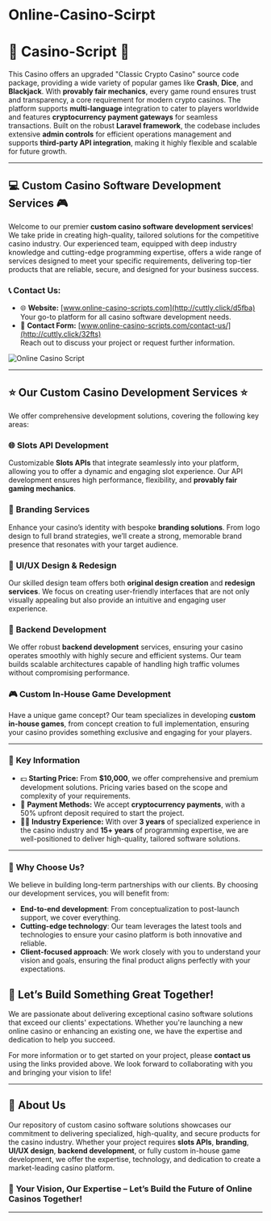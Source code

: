 # Online-Casino-Scirpt


# 🎰 Casino-Script 🎲

This Casino offers an upgraded "Classic Crypto Casino" source code package, providing a wide variety of popular games like **Crash**, **Dice**, and **Blackjack**. With **provably fair mechanics**, every game round ensures trust and transparency, a core requirement for modern crypto casinos. The platform supports **multi-language** integration to cater to players worldwide and features **cryptocurrency payment gateways** for seamless transactions. Built on the robust **Laravel framework**, the codebase includes extensive **admin controls** for efficient operations management and supports **third-party API integration**, making it highly flexible and scalable for future growth.

---

## 💻 **Custom Casino Software Development Services** 🎮

Welcome to our premier **custom casino software development services**! We take pride in creating high-quality, tailored solutions for the competitive casino industry. Our experienced team, equipped with deep industry knowledge and cutting-edge programming expertise, offers a wide range of services designed to meet your specific requirements, delivering top-tier products that are reliable, secure, and designed for your business success.

### 📞 **Contact Us:**
- 🌐 **Website:** [www.online-casino-scripts.com](http://cuttly.click/d5fba)  
  Your go-to platform for all casino software development needs.
- 📧 **Contact Form:** [www.online-casino-scripts.com/contact-us/](http://cuttly.click/32fts)  
  Reach out to discuss your project or request further information.

![Online Casino Script](https://online-casino-scripts.com/images/items/2volejrejnmg/LNKSmGs8u5zidFt_1722510869.webp)

---

## ⭐️ **Our Custom Casino Development Services** ⭐️

We offer comprehensive development solutions, covering the following key areas:

### 🌐 **Slots API Development**  
Customizable **Slots APIs** that integrate seamlessly into your platform, allowing you to offer a dynamic and engaging slot experience. Our API development ensures high performance, flexibility, and **provably fair gaming mechanics**.

### 📱 **Branding Services**  
Enhance your casino’s identity with bespoke **branding solutions**. From logo design to full brand strategies, we’ll create a strong, memorable brand presence that resonates with your target audience.

### 🎨 **UI/UX Design & Redesign**  
Our skilled design team offers both **original design creation** and **redesign services**. We focus on creating user-friendly interfaces that are not only visually appealing but also provide an intuitive and engaging user experience.

### 💯 **Backend Development**  
We offer robust **backend development** services, ensuring your casino operates smoothly with highly secure and efficient systems. Our team builds scalable architectures capable of handling high traffic volumes without compromising performance.

### 🎮 **Custom In-House Game Development**  
Have a unique game concept? Our team specializes in developing **custom in-house games**, from concept creation to full implementation, ensuring your casino provides something exclusive and engaging for your players.

---

### 🔑 **Key Information**

- 💵 **Starting Price:** From **$10,000**, we offer comprehensive and premium development solutions. Pricing varies based on the scope and complexity of your requirements.
- 💸 **Payment Methods:** We accept **cryptocurrency payments**, with a 50% upfront deposit required to start the project.
- 👨‍💻 **Industry Experience:** With over **3 years** of specialized experience in the casino industry and **15+ years** of programming expertise, we are well-positioned to deliver high-quality, tailored software solutions.

---

### 🎯 **Why Choose Us?**

We believe in building long-term partnerships with our clients. By choosing our development services, you will benefit from:

- **End-to-end development**: From conceptualization to post-launch support, we cover everything.
- **Cutting-edge technology**: Our team leverages the latest tools and technologies to ensure your casino platform is both innovative and reliable.
- **Client-focused approach**: We work closely with you to understand your vision and goals, ensuring the final product aligns perfectly with your expectations.

## 🚀 **Let’s Build Something Great Together!**

We are passionate about delivering exceptional casino software solutions that exceed our clients' expectations. Whether you're launching a new online casino or enhancing an existing one, we have the expertise and dedication to help you succeed.

For more information or to get started on your project, please **contact us** using the links provided above. We look forward to collaborating with you and bringing your vision to life!

---

## 🏢 **About Us**

Our repository of custom casino software solutions showcases our commitment to delivering specialized, high-quality, and secure products for the casino industry. Whether your project requires **slots APIs**, **branding**, **UI/UX design**, **backend development**, or fully custom in-house game development, we offer the expertise, technology, and dedication to create a market-leading casino platform.

### 🎯 **Your Vision, Our Expertise – Let’s Build the Future of Online Casinos Together!**

---
